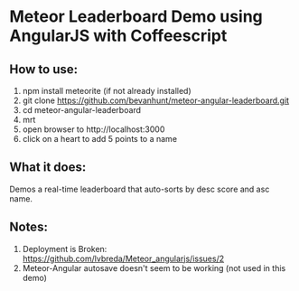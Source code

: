# Meteor Leaderboard Demo using AngularJS with Coffeescript
## How to use:
  1. npm install meteorite (if not already installed)
  2. git clone https://github.com/bevanhunt/meteor-angular-leaderboard.git
  3. cd meteor-angular-leaderboard
  4. mrt
  5. open browser to http://localhost:3000
  6. click on a heart to add 5 points to a name

## What it does:
  Demos a real-time leaderboard that auto-sorts by desc score and asc name.

## Notes:
  1. Deployment is Broken: https://github.com/lvbreda/Meteor_angularjs/issues/2
  2. Meteor-Angular autosave doesn't seem to be working (not used in this demo)
